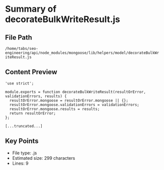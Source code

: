 # Summary of decorateBulkWriteResult.js
  
## File Path
`/home/tabs/seo-engineering/api/node_modules/mongoose/lib/helpers/model/decorateBulkWriteResult.js`

## Content Preview
```
'use strict';

module.exports = function decorateBulkWriteResult(resultOrError, validationErrors, results) {
  resultOrError.mongoose = resultOrError.mongoose || {};
  resultOrError.mongoose.validationErrors = validationErrors;
  resultOrError.mongoose.results = results;
  return resultOrError;
};

[...truncated...]
```

## Key Points
- File type: .js
- Estimated size: 299 characters
- Lines: 9
